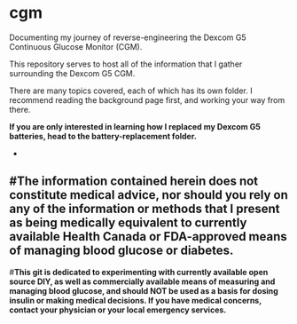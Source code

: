 # cgm
Documenting my journey of reverse-engineering the Dexcom G5 Continuous Glucose Monitor (CGM).

This repository serves to host all of the information that I gather surrounding the Dexcom G5 CGM.

There are many topics covered, each of which has its own folder. I recommend reading the background page first, and working your way from there.

**If you are only interested in learning how I replaced my Dexcom G5 batteries, head to the battery-replacement folder.**

-
#**The information contained herein does not constitute medical advice, nor should you rely on any of the information or methods that I present as being medically equivalent to currently available Health Canada or FDA-approved means of managing blood glucose or diabetes.**
-
#**This git is dedicated to experimenting with currently available open source DIY, as well as commercially available means of measuring and managing blood glucose, and should NOT be used as a basis for dosing insulin or making medical decisions. If you have medical concerns, contact your physician or your local emergency services.**